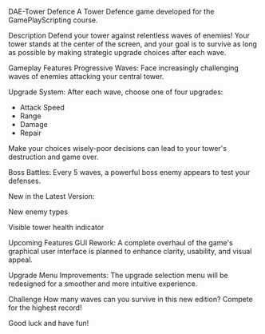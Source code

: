 DAE-Tower Defence
A Tower Defence game developed for the GamePlayScripting course.

Description
Defend your tower against relentless waves of enemies! Your tower stands at the center of the screen, and your goal is to survive as long as possible by making strategic upgrade choices after each wave.

Gameplay Features
Progressive Waves: Face increasingly challenging waves of enemies attacking your central tower.

Upgrade System: After each wave, choose one of four upgrades:

- Attack Speed
- Range
- Damage
- Repair

Make your choices wisely-poor decisions can lead to your tower's destruction and game over.

Boss Battles: Every 5 waves, a powerful boss enemy appears to test your defenses.

New in the Latest Version:

New enemy types

Visible tower health indicator

Upcoming Features
GUI Rework: A complete overhaul of the game's graphical user interface is planned to enhance clarity, usability, and visual appeal.

Upgrade Menu Improvements: The upgrade selection menu will be redesigned for a smoother and more intuitive experience.

Challenge
How many waves can you survive in this new edition? Compete for the highest record!

Good luck and have fun!
